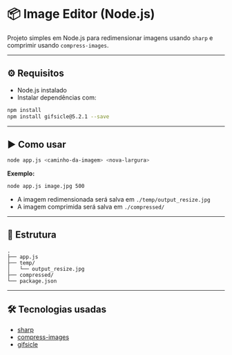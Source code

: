 # 📦 Image Editor (Node.js)

Projeto simples em Node.js para redimensionar imagens usando `sharp` e comprimir usando `compress-images`.

---

## ⚙️ Requisitos

- Node.js instalado
- Instalar dependências com:

```bash
npm install
npm install gifsicle@5.2.1 --save
```

---

## ▶️ Como usar

```bash
node app.js <caminho-da-imagem> <nova-largura>
```

**Exemplo:**

```bash
node app.js image.jpg 500
```

- A imagem redimensionada será salva em `./temp/output_resize.jpg`
- A imagem comprimida será salva em `./compressed/`

---

## 📁 Estrutura

```
.
├── app.js
├── temp/
│   └── output_resize.jpg
├── compressed/
└── package.json
```
---

## 🛠️ Tecnologias usadas

- [sharp](https://www.npmjs.com/package/sharp)
- [compress-images](https://www.npmjs.com/package/compress-images)
- [gifsicle](https://www.npmjs.com/package/gifsicle)
